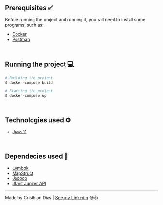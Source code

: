 ## Prerequisites ✅
Before running the project and running it, you will need to install some programs, such as:

* [Docker](https://www.docker.com/products/docker-desktop) 
* [Postman](https://www.postman.com/downloads/)

<br>

## Running the project 💻

```bash
# Building the project
$ docker-compose build

# Starting the project
$ docker-compose up
```

<br>

## Technologies used ⚙

- [Java 11](https://www.oracle.com/br/java/technologies/javase/jdk11-archive-downloads.html)

<br>

## Dependecies used 🔗

- [Lombok](https://projectlombok.org/)
- [MapStruct](https://mapstruct.org/)
- [Jacoco](https://www.baeldung.com/jacoco)
- [JUnit Jupiter API](https://junit.org/junit5/docs/current/user-guide/)

---
Made by Cristhian Dias  |  [See my LinkedIn](https://www.linkedin.com/in/heycristhian/) 😎👍